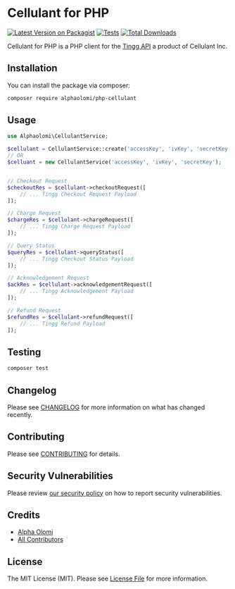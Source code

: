 # Cellulant for PHP

[![Latest Version on Packagist](https://img.shields.io/packagist/v/alphaolomi/php-cellulant.svg?style=flat-square)](https://packagist.org/packages/alphaolomi/php-cellulant)
[![Tests](https://img.shields.io/github/actions/workflow/status/alphaolomi/php-cellulant/run-tests.yml?branch=main&label=tests&style=flat-square)](https://github.com/alphaolomi/php-cellulant/actions/workflows/run-tests.yml)
[![Total Downloads](https://img.shields.io/packagist/dt/alphaolomi/php-cellulant.svg?style=flat-square)](https://packagist.org/packages/alphaolomi/php-cellulant)

Cellulant for PHP is a PHP client for the [Tingg API](#) a product of Cellulant Inc.

## Installation

You can install the package via composer:

```bash
composer require alphaolomi/php-cellulant
```

## Usage

```php
use Alphaolomi\CellulantService;

$cellulant = CellulantService::create('accessKey', 'ivKey', 'secretKey');
// OR
$celluant = new CellulantService('accessKey', 'ivKey', 'secretKey');


// Checkout Request
$checkoutRes = $cellulant->checkoutRequest([
    // ... Tingg Checkout Request Payload
]);

// Charge Request
$chargeRes = $cellulant->chargeRequest([
    // ... Tingg Charge Request Payload
]);

// Query Status
$queryRes = $cellulant->queryStatus([
    // ... Tingg Checkout Status Payload
]);

// Acknowledgement Request
$ackRes = $cellulant->acknowledgementRequest([
    // ... Tingg Acknowledgement Payload
]);

// Refund Request
$refundRes = $cellulant->refundRequest([
    // ... Tingg Refund Payload
]);
```

## Testing

```bash
composer test
```

## Changelog

Please see [CHANGELOG](CHANGELOG.md) for more information on what has changed recently.

## Contributing

Please see [CONTRIBUTING](https://github.com/spatie/.github/blob/main/CONTRIBUTING.md) for details.

## Security Vulnerabilities

Please review [our security policy](../../security/policy) on how to report security vulnerabilities.

## Credits

- [Alpha Olomi](https://github.com/alphaolomi)
- [All Contributors](../../contributors)

## License

The MIT License (MIT). Please see [License File](LICENSE.md) for more information.
